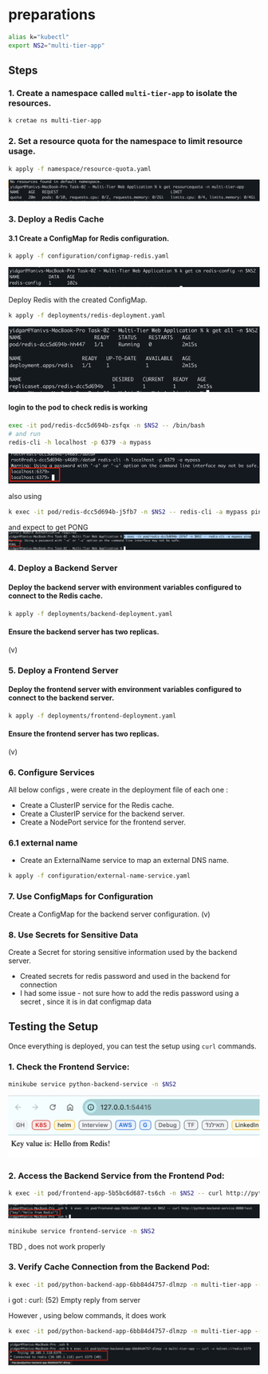 # preparations
```sh
alias k="kubectl"
export NS2="multi-tier-app"
```

## Steps 
### 1. Create a namespace called `multi-tier-app` to isolate the resources.

```sh
k cretae ns multi-tier-app
```

### 2. Set a resource quota for the namespace to limit resource usage.
```sh
k apply -f namespace/resource-quota.yaml
```
![img.png](img.png)

### 3. Deploy a Redis Cache
#### 3.1 Create a ConfigMap for Redis configuration.
```sh
k apply -f configuration/configmap-redis.yaml
```
![img_1.png](img_1.png)

Deploy Redis with the created ConfigMap.
```sh
k apply -f deployments/redis-deployment.yaml
```
![img_2.png](img_2.png)

#### login to the pod to check redis is working
```sh
exec -it pod/redis-dcc5d694b-zsfqx -n $NS2 -- /bin/bash
# and run 
redis-cli -h localhost -p 6379 -a mypass
```
![img_3.png](img_3.png)

also using
```sh
k exec -it pod/redis-dcc5d694b-j5fb7 -n $NS2 -- redis-cli -a mypass ping
```
and expect to get PONG
![img_5.png](img_5.png)


### 4. Deploy a Backend Server
#### Deploy the backend server with environment variables configured to connect to the Redis cache.
```sh
k apply -f deployments/backend-deployment.yaml
```
#### Ensure the backend server has two replicas.
(v)

### 5. Deploy a Frontend Server
#### Deploy the frontend server with environment variables configured to connect to the backend server.
```sh
k apply -f deployments/frontend-deployment.yaml
```

#### Ensure the frontend server has two replicas.
(v) 

### 6. Configure Services 
All below configs , were create in the deployment file of each one : 
- Create a ClusterIP service for the Redis cache.
- Create a ClusterIP service for the backend server.
- Create a NodePort service for the frontend server.
### 6.1 external name 
- Create an ExternalName service to map an external DNS name.
```sh
k apply -f configuration/external-name-service.yaml
```

### 7. Use ConfigMaps for Configuration
Create a ConfigMap for the backend server configuration.
(v)

### 8. Use Secrets for Sensitive Data
Create a Secret for storing sensitive information used by the backend server.
 
- Created secrets for redis password and used in the backend for connection
- I had some issue - not sure how to add the redis password using a secret , since it is in dat configmap data 

## Testing the Setup
Once everything is deployed, you can test the setup using `curl` commands.
### 1. **Check the Frontend Service:**
```sh
minikube service python-backend-service -n $NS2
```
![img_4.png](img_4.png)

### 2. **Access the Backend Service from the Frontend Pod:**
```sh
k exec -it pod/frontend-app-5b5bc6d687-ts6ch -n $NS2 -- curl http://python-backend-service:8080/test
```
![img_6.png](img_6.png)

```sh
minikube service frontend-service -n $NS2
```
TBD , does not work properly 

### 3. **Verify Cache Connection from the Backend Pod:**
```sh
k exec -it pod/python-backend-app-6bb84d4757-dlmzp -n multi-tier-app -- curl http://redis:6379
```
i got : curl: (52) Empty reply from server

However , using below commands, it does work 
```sh
k exec -it pod/python-backend-app-6bb84d4757-dlmzp -n multi-tier-app -- curl -v telnet://redis:6379
```

![img_7.png](img_7.png)
